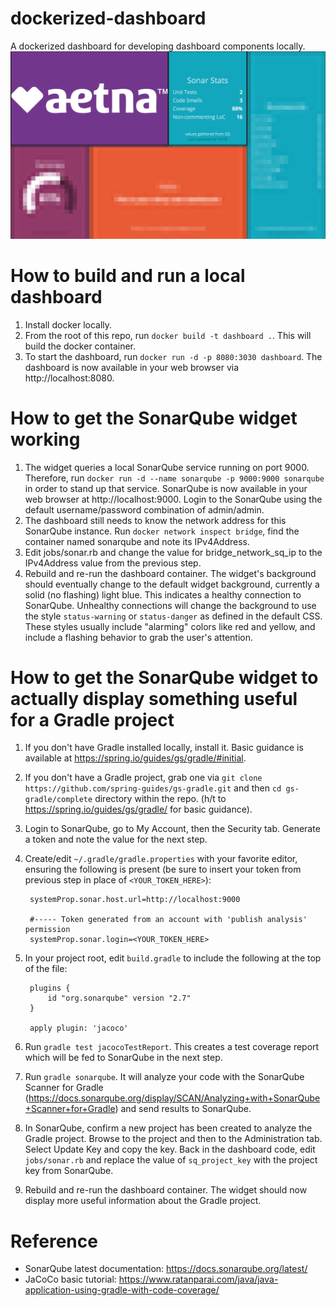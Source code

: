 # dockerized-dashboard
A dockerized dashboard for developing dashboard components locally.
![Sample Dashboard](./sampledashboard.png)

# How to build and run a local dashboard
1. Install docker locally.
1. From the root of this repo, run `docker build -t dashboard .`. This will build the docker container.
1. To start the dashboard, run `docker run -d -p 8080:3030 dashboard`. The dashboard is now available in your web browser via http://localhost:8080.

# How to get the SonarQube widget working
1. The widget queries a local SonarQube service running on port 9000. Therefore, run `docker run -d --name sonarqube -p 9000:9000 sonarqube` in order to stand up that service. SonarQube is now available in your web browser at http://localhost:9000. Login to the SonarQube using the default username/password combination of admin/admin.
1. The dashboard still needs to know the network address for this SonarQube instance. Run `docker network inspect bridge`, find the container named sonarqube and note its IPv4Address.
1. Edit jobs/sonar.rb and change the value for bridge_network_sq_ip to the IPv4Address value from the previous step.
1. Rebuild and re-run the dashboard container. The widget's background should eventually change to the default widget background, currently a solid (no flashing) light blue. This indicates a healthy connection to SonarQube. Unhealthy connections will change the background to use the style `status-warning` or `status-danger` as defined in the default CSS. These styles usually include "alarming" colors like red and yellow, and include a flashing behavior to grab the user's attention.

# How to get the SonarQube widget to actually display something useful for a Gradle project
1. If you don't have Gradle installed locally, install it. Basic guidance is available at https://spring.io/guides/gs/gradle/#initial.
1. If you don't have a Gradle project, grab one via `git clone https://github.com/spring-guides/gs-gradle.git` and then `cd gs-gradle/complete` directory within the repo. (h/t to https://spring.io/guides/gs/gradle/ for basic guidance).
1. Login to SonarQube, go to My Account, then the Security tab. Generate a token and note the value for the next step.
1. Create/edit `~/.gradle/gradle.properties` with your favorite editor,
ensuring the following is present (be sure to insert your token from previous step in place of ``<YOUR_TOKEN_HERE>``):

        systemProp.sonar.host.url=http://localhost:9000

        #----- Token generated from an account with 'publish analysis' permission
        systemProp.sonar.login=<YOUR_TOKEN_HERE>
1. In your project root, edit `build.gradle` to include the following at the top of the file:

        plugins {
            id "org.sonarqube" version "2.7"
        }

        apply plugin: 'jacoco'

1. Run `gradle test jacocoTestReport`. This creates a test coverage report which will be fed to SonarQube in the next step.
1. Run `gradle sonarqube`. It will analyze your code with the SonarQube Scanner for Gradle (https://docs.sonarqube.org/display/SCAN/Analyzing+with+SonarQube+Scanner+for+Gradle) and send results to SonarQube.
1. In SonarQube, confirm a new project has been created to analyze the Gradle project. Browse to the project and then to the Administration tab. Select Update Key and copy the key. Back in the dashboard code, edit `jobs/sonar.rb` and replace the value of `sq_project_key` with the project key from SonarQube.
1. Rebuild and re-run the dashboard container. The widget should now display more useful information about the Gradle project.

# Reference
* SonarQube latest documentation: https://docs.sonarqube.org/latest/
* JaCoCo basic tutorial: https://www.ratanparai.com/java/java-application-using-gradle-with-code-coverage/
